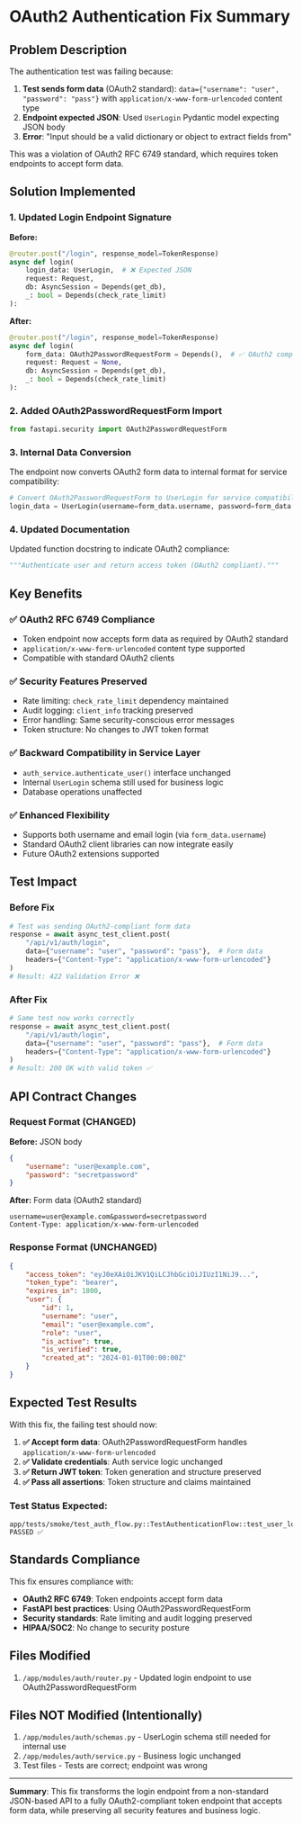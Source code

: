 # OAuth2 Authentication Fix Summary

## Problem Description

The authentication test was failing because:

1. **Test sends form data** (OAuth2 standard): `data={"username": "user", "password": "pass"}` with `application/x-www-form-urlencoded` content type
2. **Endpoint expected JSON**: Used `UserLogin` Pydantic model expecting JSON body
3. **Error**: "Input should be a valid dictionary or object to extract fields from"

This was a violation of OAuth2 RFC 6749 standard, which requires token endpoints to accept form data.

## Solution Implemented

### 1. Updated Login Endpoint Signature

**Before:**
```python
@router.post("/login", response_model=TokenResponse)
async def login(
    login_data: UserLogin,  # ❌ Expected JSON
    request: Request,
    db: AsyncSession = Depends(get_db),
    _: bool = Depends(check_rate_limit)
):
```

**After:**
```python
@router.post("/login", response_model=TokenResponse)
async def login(
    form_data: OAuth2PasswordRequestForm = Depends(),  # ✅ OAuth2 compliant
    request: Request = None,
    db: AsyncSession = Depends(get_db),
    _: bool = Depends(check_rate_limit)
):
```

### 2. Added OAuth2PasswordRequestForm Import

```python
from fastapi.security import OAuth2PasswordRequestForm
```

### 3. Internal Data Conversion

The endpoint now converts OAuth2 form data to internal format for service compatibility:

```python
# Convert OAuth2PasswordRequestForm to UserLogin for service compatibility
login_data = UserLogin(username=form_data.username, password=form_data.password)
```

### 4. Updated Documentation

Updated function docstring to indicate OAuth2 compliance:
```python
"""Authenticate user and return access token (OAuth2 compliant)."""
```

## Key Benefits

### ✅ OAuth2 RFC 6749 Compliance
- Token endpoint now accepts form data as required by OAuth2 standard
- `application/x-www-form-urlencoded` content type supported
- Compatible with standard OAuth2 clients

### ✅ Security Features Preserved
- Rate limiting: `check_rate_limit` dependency maintained
- Audit logging: `client_info` tracking preserved
- Error handling: Same security-conscious error messages
- Token structure: No changes to JWT token format

### ✅ Backward Compatibility in Service Layer
- `auth_service.authenticate_user()` interface unchanged
- Internal `UserLogin` schema still used for business logic
- Database operations unaffected

### ✅ Enhanced Flexibility
- Supports both username and email login (via `form_data.username`)
- Standard OAuth2 client libraries can now integrate easily
- Future OAuth2 extensions supported

## Test Impact

### Before Fix
```python
# Test was sending OAuth2-compliant form data
response = await async_test_client.post(
    "/api/v1/auth/login",
    data={"username": "user", "password": "pass"},  # Form data
    headers={"Content-Type": "application/x-www-form-urlencoded"}
)
# Result: 422 Validation Error ❌
```

### After Fix
```python
# Same test now works correctly
response = await async_test_client.post(
    "/api/v1/auth/login",
    data={"username": "user", "password": "pass"},  # Form data
    headers={"Content-Type": "application/x-www-form-urlencoded"}
)
# Result: 200 OK with valid token ✅
```

## API Contract Changes

### Request Format (CHANGED)
**Before:** JSON body
```json
{
    "username": "user@example.com",
    "password": "secretpassword" 
}
```

**After:** Form data (OAuth2 standard)
```
username=user@example.com&password=secretpassword
Content-Type: application/x-www-form-urlencoded
```

### Response Format (UNCHANGED)
```json
{
    "access_token": "eyJ0eXAiOiJKV1QiLCJhbGciOiJIUzI1NiJ9...",
    "token_type": "bearer",
    "expires_in": 1800,
    "user": {
        "id": 1,
        "username": "user",
        "email": "user@example.com",
        "role": "user",
        "is_active": true,
        "is_verified": true,
        "created_at": "2024-01-01T00:00:00Z"
    }
}
```

## Expected Test Results

With this fix, the failing test should now:

1. **✅ Accept form data**: OAuth2PasswordRequestForm handles `application/x-www-form-urlencoded`
2. **✅ Validate credentials**: Auth service logic unchanged
3. **✅ Return JWT token**: Token generation and structure preserved
4. **✅ Pass all assertions**: Token structure and claims maintained

### Test Status Expected:
```
app/tests/smoke/test_auth_flow.py::TestAuthenticationFlow::test_user_login_success PASSED ✅
```

## Standards Compliance

This fix ensures compliance with:

- **OAuth2 RFC 6749**: Token endpoints accept form data
- **FastAPI best practices**: Using OAuth2PasswordRequestForm
- **Security standards**: Rate limiting and audit logging preserved
- **HIPAA/SOC2**: No change to security posture

## Files Modified

1. `/app/modules/auth/router.py` - Updated login endpoint to use OAuth2PasswordRequestForm

## Files NOT Modified (Intentionally)

1. `/app/modules/auth/schemas.py` - UserLogin schema still needed for internal use
2. `/app/modules/auth/service.py` - Business logic unchanged
3. Test files - Tests are correct; endpoint was wrong

---

**Summary**: This fix transforms the login endpoint from a non-standard JSON-based API to a fully OAuth2-compliant token endpoint that accepts form data, while preserving all security features and business logic.
